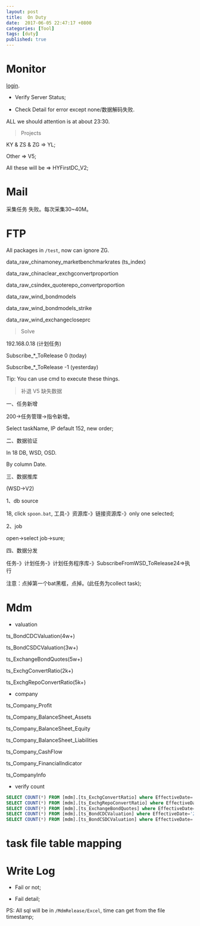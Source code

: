 ```yaml
---
layout: post
title:  On Duty
date:  2017-06-05 22:47:17 +0800
categories: [Tool]
tags: [duty]
published: true
---
```



# Monitor


[login](http://60.173.195.200:8080/HYDBMonitor/login).


- Verify Server Status;

- Check Detail for error except none/数据解码失败.


ALL we should attention is at about 23:30.



> Projects

KY & ZS & ZG => YL;

Other => V5;

All these will be => HYFirstDC_V2;

# Mail

采集任务 失败。每次采集30~40M。


# FTP


All packages in `/test`, now can ignore ZG.


data_raw_chinamoney_marketbenchmarkrates  (ts_index)

data_raw_chinaclear_exchgconvertproportion

data_raw_csindex_quoterepo_convertproportion


data_raw_wind_bondmodels 

data_raw_wind_bondmodels_strike


data_raw_wind_exchangecloseprc



> Solve

192.168.0.18 (计划任务)

Subscribe_*_ToRelease 0 (today)

Subscribe_*_ToRelease -1 (yesterday)

Tip: You can use cmd to execute these things.


> 补退 V5 缺失数据

一、任务新增

200->任务管理->指令新增。

Select taskName, IP default 152, new order;

二、数据验证

In 18 DB, WSD, OSD.

By column Date.

三、数据推库

(WSD->V2)

1、db source

18, click `spoon.bat`, 工具-》资源库-》链接资源库-》only one selected; 

2、job

open->select job->sure;

四、数据分发

任务-》计划任务-》计划任务程序库-》SubscribeFromWSD_ToRelease24=>执行

注意：点掉第一个bat黑框，点掉。(此任务为collect task);



# Mdm 

- valuation 

ts_BondCDCValuation(4w+)

ts_BondCSDCValuation(3w+)

ts_ExchangeBondQuotes(5w+)

ts_ExchgConvertRatio(2k+)

ts_ExchgRepoConvertRatio(5k+)



- company

ts_Company_Profit

ts_Company_BalanceSheet_Assets

ts_Company_BalanceSheet_Equity

ts_Company_BalanceSheet_Liabilities

ts_Company_CashFlow

ts_Company_FinancialIndicator

ts_CompanyInfo


- verify count

```sql
SELECT COUNT(*) FROM [mdm].[ts_ExchgConvertRatio] where EffectiveDate='2017-06-08';
SELECT COUNT(*) FROM [mdm].[ts_ExchgRepoConvertRatio] where EffectiveDate='2017-06-08';
SELECT COUNT(*) FROM [mdm].[ts_ExchangeBondQuotes] where EffectiveDate='2017-06-08';
SELECT COUNT(*) FROM [mdm].[ts_BondCDCValuation] where EffectiveDate='2017-06-08';
SELECT COUNT(*) FROM [mdm].[ts_BondCSDCValuation] where EffectiveDate='2017-06-08';
```


# task file table mapping



# Write Log


- Fail or not;

- Fail detail;

PS: All sql will be in `/MdmRelease/Excel`, time can get from the file timestamp;




























